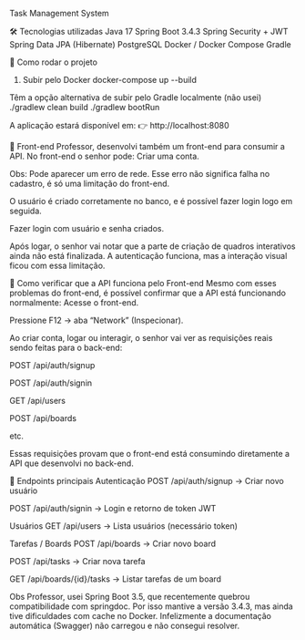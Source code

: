 Task Management System

🛠️ Tecnologias utilizadas
Java 17
Spring Boot 3.4.3
Spring Security + JWT
Spring Data JPA (Hibernate)
PostgreSQL
Docker / Docker Compose
Gradle

🚀 Como rodar o projeto
1. Subir pelo Docker
docker-compose up --build

Têm a opção alternativa de subir pelo Gradle localmente (não usei)
./gradlew clean build
./gradlew bootRun

A aplicação estará disponível em:
 👉 http://localhost:8080

🎨 Front-end
Professor, desenvolvi também um front-end para consumir a API.
 No front-end o senhor pode:
Criar uma conta.

Obs: Pode aparecer um erro de rede. Esse erro não significa falha no cadastro, é só uma limitação do front-end.

O usuário é criado corretamente no banco, e é possível fazer login logo em seguida.

Fazer login com usuário e senha criados.

Após logar, o senhor vai notar que a parte de criação de quadros interativos ainda não está finalizada.
 A autenticação funciona, mas a interação visual ficou com essa limitação.


🔎 Como verificar que a API funciona pelo Front-end
Mesmo com esses problemas do front-end, é possível confirmar que a API está funcionando normalmente:
Acesse o front-end.


Pressione F12 → aba “Network” (Inspecionar).


Ao criar conta, logar ou interagir, o senhor vai ver as requisições reais sendo feitas para o back-end:


POST /api/auth/signup


POST /api/auth/signin


GET /api/users


POST /api/boards


etc.


Essas requisições provam que o front-end está consumindo diretamente a API que desenvolvi no back-end.

🔑 Endpoints principais
Autenticação
POST /api/auth/signup → Criar novo usuário


POST /api/auth/signin → Login e retorno de token JWT


Usuários
GET /api/users → Lista usuários (necessário token)


Tarefas / Boards
POST /api/boards → Criar novo board


POST /api/tasks → Criar nova tarefa


GET /api/boards/{id}/tasks → Listar tarefas de um board



Obs
Professor, usei Spring Boot 3.5, que recentemente quebrou compatibilidade com springdoc.
 Por isso mantive a versão 3.4.3, mas ainda tive dificuldades com cache no Docker.
 Infelizmente a documentação automática (Swagger) não carregou e não consegui resolver.
